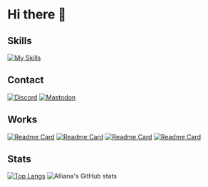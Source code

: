 # Hi there 👋

## Skills
[![My Skills](https://skillicons.dev/icons?i=typescript,python,lua,prisma,nextjs,bots,neovim)](https://skillicons.dev)

## Contact
[![Discord](https://skillicons.dev/icons?i=discord)](https://discordapp.com/users/271922478182301696)
[![Mastodon](https://skillicons.dev/icons?i=mastodon)](https://mstdn.maud.io/@ab2m)

## Works
[![Readme Card](https://github-readme-stats.vercel.app/api/pin/?username=pulsate-dev&repo=pulsate&show_owner=true&bg_color=181b1f&text_color=aeaeae&title_color=fff7ed&icon_color=fff7ed)](https://github.com/pulsate-dev/pulsate)
[![Readme Card](https://github-readme-stats.vercel.app/api/pin/?username=Allianaab2m&repo=dotfiles&show_owner=true&bg_color=181b1f&text_color=aeaeae&title_color=fff7ed&icon_color=fff7ed)](https://github.com/Allianaab2m/dotfiles)
[![Readme Card](https://github-readme-stats.vercel.app/api/pin/?username=Allianaab2m&repo=vimskey&show_owner=true&bg_color=181b1f&text_color=aeaeae&title_color=fff7ed&icon_color=fff7ed)](https://github.com/Allianaab2m/vimskey)
[![Readme Card](https://github-readme-stats.vercel.app/api/pin/?username=Allianaab2m&repo=tsmi&show_owner=true&bg_color=181b1f&text_color=aeaeae&title_color=fff7ed&icon_color=fff7ed)](https://github.com/Allianaab2m/tsmi)

## Stats
[![Top Langs](https://github-readme-stats.vercel.app/api/top-langs/?username=Allianaab2m&bg_color=181b1f&text_color=aeaeae&title_color=fff7ed&icon_color=fff7ed)](https://github.com/Allianaab2m/Allianaab2m)
![Alliana's GitHub stats](https://github-readme-stats.vercel.app/api?username=Allianaab2m&show_icons=true&bg_color=181b1f&text_color=aeaeae&title_color=fff7ed&icon_color=fff7ed)
